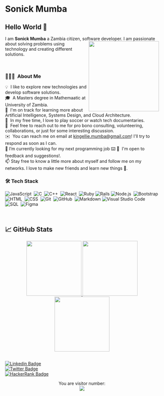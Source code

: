 # Sonick Mumba 

 ## Hello World 👋
 
  I am **Sonick Mumba** a Zambia citizen, software developer. <img align='right' src="./programmer.gif" width="230"> I am passionate about solving problems using technology and creating different solutions.
   
<br/>

### 👨🏻‍💻 &nbsp;About Me

💡 &nbsp;I like to explore new technologies and develop software solutions.\
🎓 &nbsp;A Masters degree in Mathemaatic at University of Zambia.\
🌱 &nbsp;I'm on track for learning more about Artificial Intelligence, Systems Design, and Cloud Architecture.\
🎷 &nbsp;In my free time, I love to play soccer or watch tech documentaries.\
💬 &nbsp;Feel free to reach out to me for pro bono consulting, volunteering, collaborations, or just for some interesting discussion.\
✉️ &nbsp;You can reach me on email at kingellie.mumba@gmail.com! I'll try to respond as soon as I can.\
🌱 I’m currently looking for my next programming job :keyboard:
📄 &nbsp;I'm open to feedback and suggestions!.\
📫 Stay free to know a little more about myself and follow me on my networks. I love to make new friends and learn new things :pray:.
<br/>

### 🛠 Tech Stack

![JavaScript](https://img.shields.io/badge/-JavaScript-05122A?style=flat&logo=javascript)&nbsp;
![C](https://img.shields.io/badge/-C-05122A?style=flat&logo=C&logoColor=A8B9CC)&nbsp;
![C++](https://img.shields.io/badge/-C++-05122A?style=flat&logo=C%2B%2B&logoColor=00599C)&nbsp;
![React](https://img.shields.io/badge/-React-05122A?style=flat&logo=react)&nbsp;
![Ruby](https://img.shields.io/badge/ruby-%23CC342D.svg?style=for-the-badge&logo=ruby&logoColor=white)
![Rails](https://img.shields.io/badge/rails-%23CC0000.svg?style=for-the-badge&logo=ruby-on-rails&logoColor=white)
![Node.js](https://img.shields.io/badge/-Node.js-05122A?style=flat&logo=node.js)&nbsp;
![Bootstrap](https://img.shields.io/badge/-Bootstrap-05122A?style=flat&logo=bootstrap&logoColor=563D7C)\
![HTML](https://img.shields.io/badge/-HTML-05122A?style=flat&logo=HTML5)&nbsp;
![CSS](https://img.shields.io/badge/-CSS-05122A?style=flat&logo=CSS3&logoColor=1572B6)&nbsp;
![Git](https://img.shields.io/badge/-Git-05122A?style=flat&logo=git)&nbsp;
![GitHub](https://img.shields.io/badge/-GitHub-05122A?style=flat&logo=github)&nbsp;
![Markdown](https://img.shields.io/badge/-Markdown-05122A?style=flat&logo=markdown)
![Visual Studio Code](https://img.shields.io/badge/-Visual%20Studio%20Code-05122A?style=flat&logo=visual-studio-code&logoColor=007ACC)&nbsp;
![SQL](https://img.shields.io/badge/-SQL-05122A?style=flat&logo=sql)&nbsp;
![Figma](https://img.shields.io/badge/-Figma-05122A?style=flat&logo=figma&logoColor=1572B6)

<br/>



## &#x1f4c8; GitHub Stats
<div align='center'>
  <a href="https://github.com/Sonickmumba">
    <img height="180px" src="https://github-readme-stats.vercel.app/api?username=Sonickmumba&show_icons=true&include_all_commits=true" />
  </a> 

  <a href="https://github.com/Sonickmumba">
    <img height="180px" src="https://github-readme-stats.vercel.app/api/top-langs/?username=Sonickmumba&layout=compact" />
  </a>


  <div align="center">
    <a href="https://github.com/Sonickmumba">
      <img height="180px" src="https://github-readme-streak-stats.herokuapp.com/?user=Sonickmumba" />
    </a>
  </div>   
</div>
<br/>

[![Linkedin Badge](https://img.shields.io/badge/-Mumba%20Sonick-blue?style=plastic&logo=Linkedin&logoColor=white&link=https://www.linkedin.com/in/sonick-m-301557a2/)](https://www.linkedin.com/in/sonick-m-301557a2/)\
[![Twitter Badge](https://img.shields.io/badge/-@MumbaSonick-1ca0f1?style=plastic&labelColor=1ca0f1&logo=twitter&logoColor=white&link=https://twitter.com/MumbaSonick)](https://twitter.com/MumbaSonick)\
[![HackerRank Badge](https://img.shields.io/badge/-@kingellie_mumba?style=plastic&labelColor=1ba94c&logo=hackerrank&logoColor=white&link=https://www.hackerrank.com/@kingellie_mumba)](https://www.hackerrank.com/kingellie_mumba)

<p align="center"> 
  You are visitor number: <br>
  <img src="https://profile-counter.glitch.me/Sonickmumba/count.svg" />
</p>
